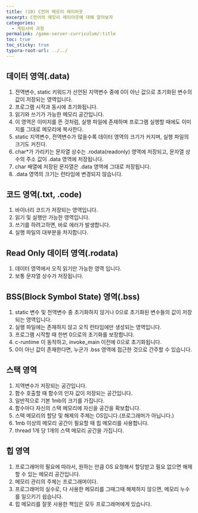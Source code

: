 ```yaml
---
title: (10) C언어 메모리 레이아웃
excerpt: C언어의 메모리 레이아웃에 대해 알아보자
categories: 
  - 게임서버 과정
permalink: /game-server-curriculum/:title
toc: true
toc_sticky: true
typora-root-url: ../../
---
```




## 데이터 영역(.data)

1. 전역변수, static 키워드가 선언된 지역변수 중에 0이 아닌 값으로 초기화된 변수의 값이 저장되는 영역입니다.
2. 프로그램 시작과 동시에 초기화됩니다.
3. 읽기와 쓰기가 가능한 메모리 공간입니다.
4. 이 영역은 이미지를 뜬 것처럼, 실행 파일에 존재하며 프로그램 실행할 때에도 이미지를 그대로 메모리에 복사한다.
5. static 지역변수, 전역변수가 많을수록 데이터 영역의 크기가 커지며, 실행 파일의 크기도 커진다.
6. char*가 가리키는 문자열 상수는 .rodata(readonly) 영역에 저장되고, 문자열 상수의 주소 값이 .data 영역에 저장됩니다.
7. char 배열에 저장된 문자열은 .data 영역에 그대로 저장됩니다.
8. .data 영역의 크기는 런타임에 변경되지 않습니다.



## 코드 영역(.txt, .code)

1. 바이너리 코드가 저장되는 영역입니다.
2. 읽기 및 실행만 가능한 영역입니다.
3. 쓰기를 하려고하면, 바로 에러가 발생합니다.
4. 실행 파일의 대부분을 차지합니다.



## Read Only 데이터 영역(.rodata)

1. 데이터 영역에서 오직 읽기만 가능한 영역 입니다.
2. 보통 문자열 상수가 저장됩니다.



## BSS(Block Symbol State) 영역(.bss)

1. static 변수 및 전역변수 중 초기화하지 않거나 0으로 초기화된 변수들의 값이 저장되는 영역입니다.
2. 실행 파일에는 존재하지 않고 오직 런타임에만 생성되는 영역입니다.
3. 프로그램 시작할 때 한번 0으로의 초기화를 보장합니다.
4. c-runtime 이 동작하고, invoke_main 이전에 0으로 초기화됩니다.
5. 0이 아닌 값이 존재한다면, 누군가 .bss 영역에 접근한 것으로 간주할 수 있습니다.



## 스택 영역

1. 지역변수가 저장되는 공간입니다.
2. 함수 호출할 때 함수의 인자 값이 저장되는 공간입니다.
3. 일반적으로 기본 1mb의 크기를 가집니다.
4. 함수마다 자신의 스택 메모리에 자신을 공간을 확보합니다.
5. 스택 메모리의 할당 및 해제의 주체는 OS입니다.(프로그래머가 아닙니다.)
6. 1mb 이상의 메모리 공간이 필요할 때 힙 메모리를 사용합니다.
7. thread 1개 당 1개의 스택 메모리 공간을 가집니다.



## 힙 영역

1. 프로그래머의 필요에 따라서, 원하는 만큼 OS 요청해서 할당받고 필요 없으면 해제할 수 있는 메모리 공간입니다.
2. 메모리 관리의 주체는 프로그래머이다.
3. 프로그래머의 실수로, 다 사용한 메모리를 그때그때 해제하지 않으면, 메모리 누수를 일으키기 쉽습니다.
4. 힙 메모리를 잘못 사용한 책임은 모두 프로그래머에게 있습니다.
